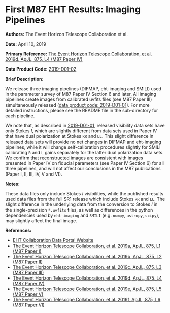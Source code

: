 # First M87 EHT Results: Imaging Pipelines

**Authors:** The Event Horizon Telescope Collaboration et al.

**Date:** April 10, 2019

**Primary Reference:** [The Event Horizon Telescope Collaboration, et al. 2019d, ApJL, 875, L4 (M87 Paper IV)](https://doi.org/10.3847/2041-8213/ab0e85)

**Data Product Code:** [2019-D01-02](https://eventhorizontelescope.org/for-astronomers/data)

**Brief Description:**

We release three imaging pipelines (DIFMAP, eht-imaging and SMILI)
used in the parameter survey of M87 Paper IV Section 6 and later. All
imaging pipelines create images from calibrated uvfits files (see M87
Paper III) simultaneously released ([data product code:
2019-D01-01](https://eventhorizontelescope.org/for-astronomers/data)). For
more detailed instructions, please see the README file in the
sub-directory for each pipeline.

We note that, as described in
[2019-D01-01](https://eventhorizontelescope.org/for-astronomers/data),
released visibility data sets have only Stokes *I*, which are slightly
different from data sets used in Paper IV that have dual polarization
at Stokes `RR` and `LL`. This slight difference in released data sets
will provide no net changes in DIFMAP and eht-imaging pipelines, while
it will change self-calibration procedures slightly for SMILI
calibrating `R` and `L` gains separately for the latter dual
polarization data sets. We confirm that reconstructed images are
consistent with images presented in Paper IV on fiducial parameters
(see Paper IV Section 6) for all three pipelines, and will not affect
our conclusions in the M87 publications (Paper I, II, III, IV, V and
VI).

**Notes:**

These data files only include Stokes *I* visibilities, while the
published results used data files from the full SR1 release which
include Stokes `RR` and `LL`. The slight difference in the underlying
data from the conversion to Stokes *I* in the single-precision
`*.uvfits` files, as well as differences in the python dependencies
used by `eht-imaging` and `SMILI` (e.g. `numpy`, `astropy`, `scipy`),
may slightly affect the final image.

**References:**

- [EHT Collaboration Data Portal Website](https://eventhorizontelescope.org/for-astronomers/data)
- [The Event Horizon Telescope Collaboration, et al. 2019a, ApJL, 875, L1 (M87 Paper I)](https://doi.org/10.3847/2041-8213/ab0ec7)
- [The Event Horizon Telescope Collaboration, et al. 2019b, ApJL, 875, L2 (M87 Paper II)](https://doi.org/10.3847/2041-8213/ab0c96)
- [The Event Horizon Telescope Collaboration, et al. 2019c, ApJL, 875, L3 (M87 Paper III)](https://doi.org/10.3847/2041-8213/ab0c57)
- [The Event Horizon Telescope Collaboration, et al. 2019d, ApJL, 875, L4 (M87 Paper IV)](https://doi.org/10.3847/2041-8213/ab0e85)
- [The Event Horizon Telescope Collaboration, et al. 2019e, ApJL, 875, L5 (M87 Paper V)](https://doi.org/10.3847/2041-8213/ab0f43)
- [The Event Horizon Telescope Collaboration, et al. 2019f, ApJL, 875, L6 (M87 Paper VI)](https://doi.org/10.3847/2041-8213/ab1141)
